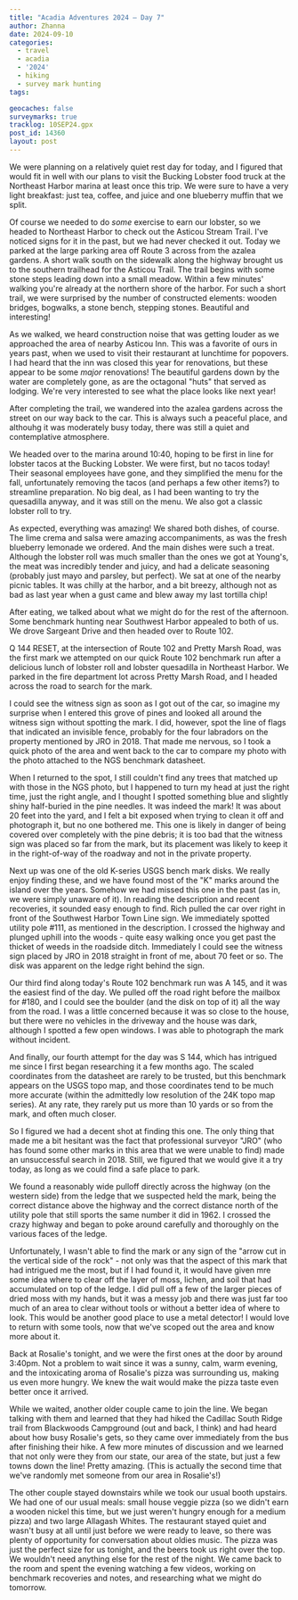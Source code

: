 ```yaml
---
title: "Acadia Adventures 2024 – Day 7"
author: Zhanna
date: 2024-09-10
categories: 
  - travel
  - acadia
  - '2024'
  - hiking
  - survey mark hunting
tags:

geocaches: false
surveymarks: true
tracklog: 10SEP24.gpx
post_id: 14360
layout: post
---
```


We were planning on a relatively quiet rest day for today, and I figured that would fit in well with our plans to visit the Bucking Lobster food truck at the Northeast Harbor marina at least once this trip. We were sure to have a very light breakfast: just tea, coffee, and juice and one blueberry muffin that we split. 


Of course we needed to do _some_ exercise to earn our lobster, so we headed to Northeast Harbor to check out the Asticou Stream Trail.  I've noticed signs for it in the past, but we had never checked it out. Today we parked at the large parking area off Route 3 across from the azalea gardens. A short walk south on the sidewalk along the highway brought us to the southern trailhead for the Asticou Trail. The trail begins with some stone steps leading down into a small meadow. Within a few minutes' walking you're already at the northern shore of the harbor. For such a short trail, we were surprised by the number of constructed elements: wooden bridges, bogwalks, a stone bench, stepping stones. Beautiful and interesting! 


As we walked, we heard construction noise that was getting louder as we approached the area of nearby Asticou Inn. This was a favorite of ours in years past, when we used to visit their restaurant at lunchtime for popovers. I had heard that the inn was closed this year for renovations, but these appear to be some _major_ renovations! The beautiful gardens down by the water are completely gone, as are the octagonal "huts" that served as lodging. We're very interested to see what the place looks like next year!


After completing the trail, we wandered into the azalea gardens across the street on our way back to the car. This is always such a peaceful place, and althouhg it was moderately busy today, there was still a quiet and contemplative atmosphere. 


We headed over to the marina around 10:40, hoping to be first in line for lobster tacos at the Bucking Lobster. We were first, but no tacos today! Their seasonal employees have gone, and they simplified the menu for the fall, unfortunately removing the tacos (and perhaps a few other items?) to streamline preparation. No big deal, as I had been wanting to try the quesadilla anyway, and it was still on the menu. We also got a classic lobster roll to try.


As expected, everything was amazing! We shared both dishes, of course. The lime crema and salsa were amazing accompaniments, as was the fresh blueberry lemonade we ordered. And the main dishes were such a treat. Although the lobster roll was much smaller than the ones we got at Young's, the meat was incredibly tender and juicy, and had a delicate seasoning (probably just mayo and parsley, but perfect). We sat at one of the nearby picnic tables. It was chilly at the harbor, and a bit breezy, although not as bad as last year when a gust came and blew away my last tortilla chip!


After eating, we talked about what we might do for the rest of the afternoon. Some benchmark hunting near Southwest Harbor appealed to both of us. We drove Sargeant Drive and then headed over to Route 102.


Q 144 RESET, at the intersection of Route 102 and Pretty Marsh Road, was the first mark we attempted on our quick Route 102 benchmark run after a delicious lunch of lobster roll and lobster quesadilla in Northeast Harbor. We parked in the fire department lot across Pretty Marsh Road, and I headed across the road to search for the mark. 
  

I could see the witness sign as soon as I got out of the car, so imagine my surprise when I entered this grove of pines and looked all around the witness sign without spotting the mark. I did, however, spot the line of flags that indicated an invisible fence, probably for the four labradors on the property mentioned by JRO in 2018. That made me nervous, so I took a quick photo of the area and went back to the car to compare my photo with the photo attached to the NGS benchmark datasheet.


When I returned to the spot, I still couldn't find any trees that matched up with those in the NGS photo, but I happened to turn my head at just the right time, just the right angle, and I thought I spotted something blue and slightly shiny half-buried in the pine needles. It was indeed the mark! It was about 20 feet into the yard, and I felt a bit exposed when trying to clean it off and photograph it, but no one bothered me. This one is likely in danger of being covered over completely with the pine debris; it is too bad that the witness sign was placed so far from the mark, but its placement was likely to keep it in the right-of-way of the roadway and not in the private property.

Next up was one of the old K-series USGS bench mark disks. We really enjoy finding these, and we have found most of the "K" marks around the island over the years. Somehow we had missed this one in the past (as in, we were simply unaware of it). In reading the description and recent recoveries, it sounded easy enough to find. Rich pulled the car over right in front of the Southwest Harbor Town Line sign. We immediately spotted utility pole #111, as mentioned in the description. I crossed the highway and plunged uphill into the woods - quite easy walking once you get past the thicket of weeds in the roadside ditch. Immediately I could see the witness sign placed by JRO in 2018 straight in front of me, about 70 feet or so. The disk was apparent on the ledge right behind the sign. 


Our third find along today's Route 102 benchmark run was A 145, and it was the easiest find of the day. We pulled off the road right before the mailbox for #180, and I could see the boulder (and the disk on top of it) all the way from the road. I was a little concerned because it was so close to the house, but there were no vehicles in the driveway and the house was dark, although I spotted a few open windows. I was able to photograph the mark without incident.


And finally, our fourth attempt for the day was S 144, which has intrigued me since I first began researching it a few months ago. The scaled coordinates from the datasheet are rarely to be trusted, but this benchmark appears on the USGS topo map, and those coordinates tend to be much more accurate (within the admittedly low resolution of the 24K topo map series). At any rate, they rarely put us more than 10 yards or so from the mark, and often much closer. 
  
  
So I figured we had a decent shot at finding this one. The only thing that made me a bit hesitant was the fact that professional surveyor "JRO" (who has found some other marks in this area that we were unable to find) made an unsuccessful search in 2018. Still, we figured that we would give it a try today, as long as we could find a safe place to park.

We found a reasonably wide pulloff directly across the highway (on the western side) from the ledge that we suspected held the mark, being the correct distance above the highway and the correct distance north of the utility pole that still sports the same number it did in 1962. I crossed the crazy highway and began to poke around carefully and thoroughly on the various faces of the ledge.


Unfortunately, I wasn't able to find the mark or any sign of the "arrow cut in the vertical side of the rock" - not only was that the aspect of this mark that had intrigued me the most, but if I had found it, it would have given mre some idea where to clear off the layer of moss, lichen, and soil that had accumulated on top of the ledge. I did pull off a few of the larger pieces of dried moss with my hands, but it was a messy job and there was just far too much of an area to clear without tools or without a better idea of where to look. This would be another good place to use a metal detector! I would love to return with some tools, now that we've scoped out the area and know more about it.


Back at Rosalie's tonight, and we were the first ones at the door by around 3:40pm. Not a problem to wait since it was a sunny, calm, warm evening, and the intoxicating aroma of Rosalie's pizza was surrounding us, making us even more hungry. We knew the wait would make the pizza taste even better once it arrived. 


While we waited, another older couple came to join the line. We began talking with them and learned that they had hiked the Cadillac South Ridge trail from Blackwoods Campground (out and back, I think) and had heard about how busy Rosalie's gets, so they came over immediately from the bus after finishing their hike. A few more minutes of discussion and we learned that not only were they from our state, our area of the state, but just a few towns down the line! Pretty amazing. (This is actually the second time that we've randomly met someone from our area in Rosalie's!)


The other couple stayed downstairs while we took our usual booth upstairs. We had one of our usual meals: small house veggie pizza (so we didn't earn a wooden nickel this time, but we just weren't hungry enough for a medium pizza) and two large Allagash Whites. The restaurant stayed quiet and wasn't busy at all until just before we were ready to leave, so there was plenty of opportunity for conversation about oldies music. The pizza was just the perfect size for us tonight, and the beers took us right over the top. We wouldn't need anything else for the rest of the night. We came back to the room and spent the evening watching a few videos, working on benchmark recoveries and notes, and researching what we might do tomorrow.
